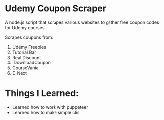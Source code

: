 # Udemy Coupon Scraper

A node.js script that scrapes various websites to gather free coupon codes for Udemy courses

Scrapes coupons from:

1. Udemy Freebies
2. Tutorial Bar
3. Real Discount
4. IDownloadCoupon
5. CourseVania
6. E-Next

# Things I Learned:

- Learned how to work with puppeteer
- Learned how to make simple clis
